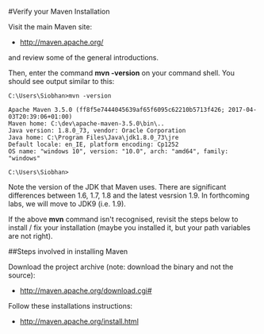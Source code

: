 #Verify your Maven Installation

Visit the main Maven site:

- <http://maven.apache.org/>

and review some of the general introductions.

Then, enter the command **mvn -version** on your command shell.  You should see output similar to this:

~~~
C:\Users\Siobhan>mvn -version

Apache Maven 3.5.0 (ff8f5e7444045639af65f6095c62210b5713f426; 2017-04-03T20:39:06+01:00)
Maven home: C:\dev\apache-maven-3.5.0\bin\..
Java version: 1.8.0_73, vendor: Oracle Corporation
Java home: C:\Program Files\Java\jdk1.8.0_73\jre
Default locale: en_IE, platform encoding: Cp1252
OS name: "windows 10", version: "10.0", arch: "amd64", family: "windows"

C:\Users\Siobhan>
~~~

Note the version of the JDK that Maven uses. There are significant differences between 1.6, 1.7, 1.8 and the latest vesrsion 1.9.  In forthcoming labs, we will move to JDK9 (i.e. 1.9).  

If the above **mvn** command isn't recognised, revisit the steps below to install / fix your installation (maybe you installed it, but your path variables are not right).


##Steps involved in installing Maven


Download the project archive (note: download the binary and not the source):

- <http://maven.apache.org/download.cgi#>

Follow these installations instructions:

- <http://maven.apache.org/install.html>


